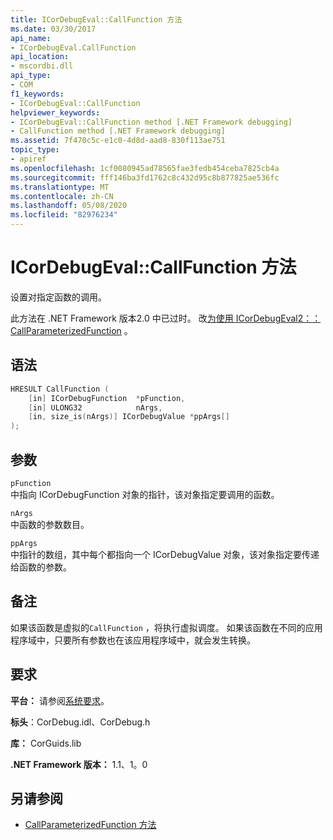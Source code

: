 ```yaml
---
title: ICorDebugEval::CallFunction 方法
ms.date: 03/30/2017
api_name:
- ICorDebugEval.CallFunction
api_location:
- mscordbi.dll
api_type:
- COM
f1_keywords:
- ICorDebugEval::CallFunction
helpviewer_keywords:
- ICorDebugEval::CallFunction method [.NET Framework debugging]
- CallFunction method [.NET Framework debugging]
ms.assetid: 7f470c5c-e1c0-4d8d-aad8-830f113ae751
topic_type:
- apiref
ms.openlocfilehash: 1cf0080945ad78565fae3fedb454ceba7825cb4a
ms.sourcegitcommit: fff146ba3fd1762c8c432d95c8b877825ae536fc
ms.translationtype: MT
ms.contentlocale: zh-CN
ms.lasthandoff: 05/08/2020
ms.locfileid: "82976234"
---
```

# <a name="icordebugevalcallfunction-method"></a>ICorDebugEval::CallFunction 方法

设置对指定函数的调用。

此方法在 .NET Framework 版本2.0 中已过时。 改[为使用 ICorDebugEval2：： CallParameterizedFunction](icordebugeval2-callparameterizedfunction-method.md) 。

## <a name="syntax"></a>语法

```cpp
HRESULT CallFunction (
    [in] ICorDebugFunction  *pFunction,
    [in] ULONG32            nArgs,
    [in, size_is(nArgs)] ICorDebugValue *ppArgs[]
);
```

## <a name="parameters"></a>参数

`pFunction`\
中指向 ICorDebugFunction 对象的指针，该对象指定要调用的函数。

`nArgs`\
中函数的参数数目。

`ppArgs`\
中指针的数组，其中每个都指向一个 ICorDebugValue 对象，该对象指定要传递给函数的参数。

## <a name="remarks"></a>备注

如果该函数是虚拟的`CallFunction` ，将执行虚拟调度。 如果该函数在不同的应用程序域中，只要所有参数也在该应用程序域中，就会发生转换。

## <a name="requirements"></a>要求

**平台：** 请参阅[系统要求](../../get-started/system-requirements.md)。

**标头**：CorDebug.idl、CorDebug.h

**库：** CorGuids.lib

**.NET Framework 版本：** 1.1、1。0

## <a name="see-also"></a>另请参阅

- [CallParameterizedFunction 方法](icordebugeval2-callparameterizedfunction-method.md)
